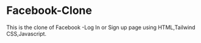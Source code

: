 # Facebook-Clone
This is the clone of Facebook -Log In or Sign up page using HTML,Tailwind CSS,Javascript.
